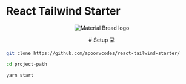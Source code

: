 # React Tailwind Starter

<p align="center">
  <img src="https://cdn.discordapp.com/attachments/783903973878136843/883583890965545020/1_1-zdwf7FmfzCQ1IEw-XGbg-removebg-preview.png" alt="Material Bread logo">
</p>

<p align="center">
  # Setup 💻
 </p>
 
 ```bash
 git clone https://github.com/apoorvcodes/react-tailwind-starter/
 
 cd project-path
 
 yarn start
 
 ```
